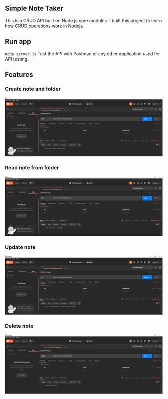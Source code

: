 ## Simple Note Taker
This is a CRUD API built on Node.js core modules. I built this project to learn how CRUD operations work in Nodejs.

## Run app
`node server.js`
Test the API with Postman or any other application used for API testing. 

## Features
### Create note and folder
![Create note in folder](https://github.com/pozadkey/simple-note-taker/blob/master/Screenshots/post.PNG)
### Read note from folder
![Read note from folder](https://github.com/pozadkey/simple-note-taker/blob/master/Screenshots/get.PNG)
### Update note
![Update note](https://github.com/pozadkey/simple-note-taker/blob/master/Screenshots/put.PNG)
### Delete note
![Delete note](https://github.com/pozadkey/simple-note-taker/blob/master/Screenshots/delete.PNG)



